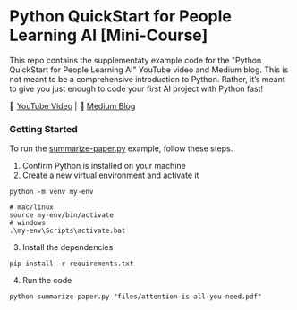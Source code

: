 # Python QuickStart for People Learning AI [Mini-Course]

This repo contains the supplementaty example code for the "Python QuickStart for People Learning AI" YouTube video and Medium blog. This is not meant to be a comprehensive introduction to Python. Rather, it’s meant to give you just enough to code your first AI project with Python fast!

🎥 [YouTube Video](https://youtu.be/pNg2DJ4spXg) | 📰 [Medium Blog](https://medium.com/towards-data-science/python-quickstart-for-people-learning-ai-58a1b76df0f4)

### Getting Started

To run the [summarize-paper.py]() example, follow these steps.

1. Confirm Python is installed on your machine
2. Create a new virtual environment and activate it
```
python -m venv my-env

# mac/linux
source my-env/bin/activate 
# windows
.\my-env\Scripts\activate.bat
```
3. Install the dependencies
```
pip install -r requirements.txt
```
4. Run the code
```
python summarize-paper.py "files/attention-is-all-you-need.pdf"
```